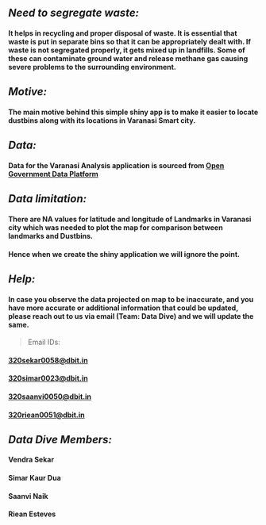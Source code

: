 ## *Need to segregate waste:*

#### It helps in recycling and proper disposal of waste.  It is essential that waste is put in separate bins so that it can be appropriately dealt with. If waste is not segregated properly, it gets mixed up in landfills. Some of these can contaminate ground water and release methane gas causing severe problems to the surrounding environment.

## *Motive:*
#### The main motive behind this simple shiny app is to make it easier to locate dustbins along with its locations in Varanasi Smart city.

## *Data:*
#### Data for the Varanasi Analysis application is sourced from [Open Government Data Platform](https://dataspace.niua.org/dataset/varanasi)


## *Data limitation:*
#### There are  NA values for latitude and longitude of Landmarks in Varanasi city which was needed to plot the map for comparison between landmarks and Dustbins.

#### Hence when we create the shiny application we will ignore the point.

## *Help:*
#### In case you observe the data projected on map to be inaccurate, and you have more accurate or additional information that could be updated, please reach out to us via email (Team: Data Dive) and we will update the same.

>Email IDs:
#### 320sekar0058@dbit.in
#### 320simar0023@dbit.in
#### 320saanvi0050@dbit.in
#### 320riean0051@dbit.in


## *Data Dive Members:*
#### Vendra Sekar

#### Simar Kaur Dua

#### Saanvi Naik

#### Riean Esteves